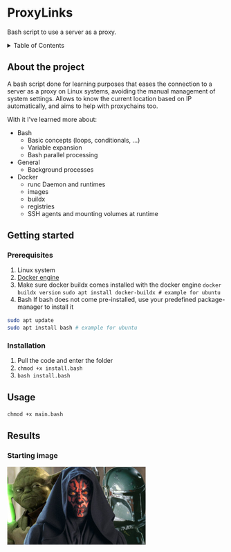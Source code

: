 # ProxyLinks
Bash script to use a server as a proxy.

<!-- TABLE OF CONTENTS -->
<details>
  <summary>Table of Contents</summary>
  <ol>
    <li>
      <a href="#about-the-project">About The Project</a>
    </li>
    <li>
      <a href="#getting-started">Getting Started</a>
      <ul>
        <li><a href="#prerequisites">Prerequisites</a></li>
      </ul>
    </li>
    <li><a href="#usage">Usage</a></li>
    <li><a href="#results">Results</a></li>
    <li><a href="#what-i-learned">Results</a></li>
  </ol>
</details>

<!-- ABOUT THE PROJECT -->
## About the project
A bash script done for learning purposes that eases the connection to a server as a proxy on Linux systems, avoiding the manual management of system settings. Allows to know the current location based on IP automatically, and aims to help with proxychains too.

With it I've learned more about:
* Bash
  * Basic concepts (loops, conditionals, ...)
  * Variable expansion
  * Bash parallel processing
* General
  * Background processes
* Docker
  * runc Daemon and runtimes
  * images
  * buildx
  * registries
  * SSH agents and mounting volumes at runtime

<!-- HOW TO START IT -->
## Getting started
### Prerequisites
1. Linux system
2. <a href="https://docs.docker.com/engine/install/">Docker engine</a>
3. Make sure docker buildx comes installed with the docker engine
`docker buildx version` 
`sudo apt install docker-buildx # example for ubuntu`
3. Bash
If bash does not come pre-installed, use your predefined package-manager to install it
```sh
sudo apt update
sudo apt install bash # example for ubuntu
```

### Installation
1. Pull the code and enter the folder
2. `chmod +x install.bash`
3. `bash install.bash`

## Usage
`chmod +x main.bash`

## Results
### Starting image
![Starting image](https://raw.githubusercontent.com/axelcarapinha/Assembly-Character-Identifier/main/images/original.png)










